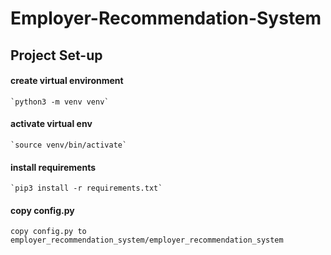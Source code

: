 # Employer-Recommendation-System

## Project Set-up
#### create virtual environment
    `python3 -m venv venv`

#### activate virtual env
    `source venv/bin/activate`
    
#### install requirements
    `pip3 install -r requirements.txt`
    
#### copy config.py 
    copy config.py to employer_recommendation_system/employer_recommendation_system
    
    


